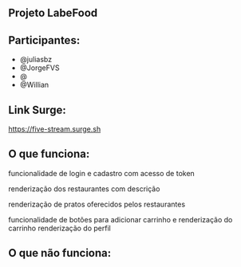 ## Projeto LabeFood

## Participantes:

- @juliasbz
- @JorgeFVS
- @
- @Willian

## Link Surge:

 https://five-stream.surge.sh


## O que funciona:
funcionalidade de login e cadastro com acesso de token

renderização dos restaurantes com descrição 

renderização de pratos oferecidos pelos restaurantes

funcionalidade de botões para adicionar carrinho e renderização do carrinho
renderização do perfil
## O que não funciona:
